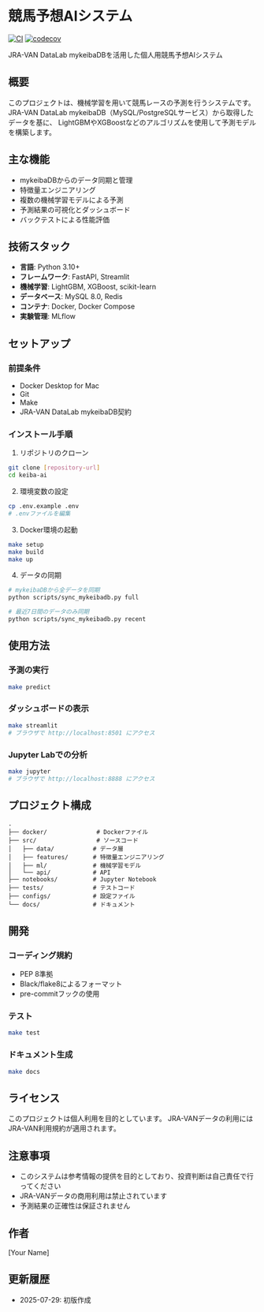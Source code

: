# 競馬予想AIシステム

[![CI](https://github.com/yoshikawa-river/keiba-yy/actions/workflows/ci.yml/badge.svg)](https://github.com/yoshikawa-river/keiba-yy/actions/workflows/ci.yml)
[![codecov](https://codecov.io/gh/yoshikawa-river/keiba-yy/branch/main/graph/badge.svg)](https://codecov.io/gh/yoshikawa-river/keiba-yy)

JRA-VAN DataLab mykeibaDBを活用した個人用競馬予想AIシステム

## 概要

このプロジェクトは、機械学習を用いて競馬レースの予測を行うシステムです。
JRA-VAN DataLab mykeibaDB（MySQL/PostgreSQLサービス）から取得したデータを基に、
LightGBMやXGBoostなどのアルゴリズムを使用して予測モデルを構築します。

## 主な機能

- mykeibaDBからのデータ同期と管理
- 特徴量エンジニアリング
- 複数の機械学習モデルによる予測
- 予測結果の可視化とダッシュボード
- バックテストによる性能評価

## 技術スタック

- **言語**: Python 3.10+
- **フレームワーク**: FastAPI, Streamlit
- **機械学習**: LightGBM, XGBoost, scikit-learn
- **データベース**: MySQL 8.0, Redis
- **コンテナ**: Docker, Docker Compose
- **実験管理**: MLflow

## セットアップ

### 前提条件

- Docker Desktop for Mac
- Git
- Make
- JRA-VAN DataLab mykeibaDB契約

### インストール手順

1. リポジトリのクローン
```bash
git clone [repository-url]
cd keiba-ai
```

2. 環境変数の設定
```bash
cp .env.example .env
# .envファイルを編集
```

3. Docker環境の起動
```bash
make setup
make build
make up
```

4. データの同期
```bash
# mykeibaDBから全データを同期
python scripts/sync_mykeibadb.py full

# 最近7日間のデータのみ同期
python scripts/sync_mykeibadb.py recent
```

## 使用方法

### 予測の実行
```bash
make predict
```

### ダッシュボードの表示
```bash
make streamlit
# ブラウザで http://localhost:8501 にアクセス
```

### Jupyter Labでの分析
```bash
make jupyter
# ブラウザで http://localhost:8888 にアクセス
```

## プロジェクト構成

```
.
├── docker/              # Dockerファイル
├── src/                 # ソースコード
│   ├── data/           # データ層
│   ├── features/       # 特徴量エンジニアリング
│   ├── ml/             # 機械学習モデル
│   └── api/            # API
├── notebooks/          # Jupyter Notebook
├── tests/              # テストコード
├── configs/            # 設定ファイル
└── docs/               # ドキュメント
```

## 開発

### コーディング規約

- PEP 8準拠
- Black/flake8によるフォーマット
- pre-commitフックの使用

### テスト
```bash
make test
```

### ドキュメント生成
```bash
make docs
```

## ライセンス

このプロジェクトは個人利用を目的としています。
JRA-VANデータの利用にはJRA-VAN利用規約が適用されます。

## 注意事項

- このシステムは参考情報の提供を目的としており、投資判断は自己責任で行ってください
- JRA-VANデータの商用利用は禁止されています
- 予測結果の正確性は保証されません

## 作者

[Your Name]

## 更新履歴

- 2025-07-29: 初版作成
